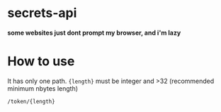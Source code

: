# secrets-api
**some websites just dont prompt my browser, and i'm lazy**  

# How to use  
It has only one path. `{length}` must be integer and >32 (recommended minimum nbytes length)
```
/token/{length}
```

